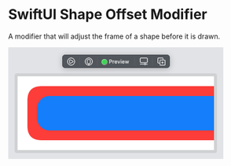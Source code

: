 # SwiftUI Shape Offset Modifier

A modifier that will adjust the frame of a shape before it is drawn.

![Image](Image.png)


